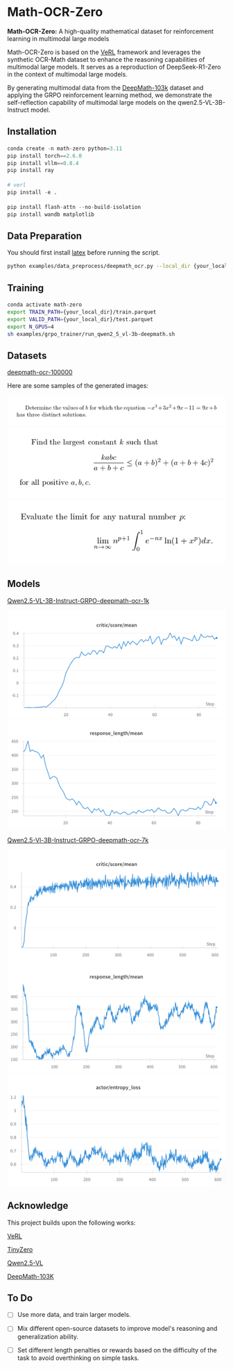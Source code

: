 # Math-OCR-Zero
**Math-OCR-Zero:** A high-quality mathematical dataset for reinforcement learning in multimodal large models


Math-OCR-Zero is based on the [VeRL](https://github.com/volcengine/verl) framework and leverages the synthetic OCR-Math dataset to enhance the reasoning capabilities of multimodal large models. It serves as a reproduction of DeepSeek-R1-Zero in the context of multimodal large models.

By generating multimodal data from the [DeepMath-103k](https://huggingface.co/datasets/zwhe99/DeepMath-103K) dataset and applying the GRPO reinforcement learning method, we demonstrate the self-reflection capability of multimodal large models on the qwen2.5-VL-3B-Instruct model.
## Installation
```python
conda create -n math-zero python=3.11
pip install torch==2.6.0
pip install vllm==0.8.4
pip install ray

# verl
pip install -e .

pip install flash-attn --no-build-isolation
pip install wandb matplotlib
```

## Data Preparation
You should first install [latex](https://www.latex-project.org/get/) before running the script.
```sh
python examples/data_preprocess/deepmath_ocr.py --local_dir {your_local_dir} --train_size {your_train_size} --test_size {your_test_size}
```

## Training
```sh
conda activate math-zero
export TRAIN_PATH={your_local_dir}/train.parquet
export VALID_PATH={your_local_dir}/test.parquet
export N_GPUS=4
sh examples/grpo_trainer/run_qwen2_5_vl-3b-deepmath.sh
```

## Datasets
[deepmath-ocr-100000](https://huggingface.co/datasets/minlik/deepmath-ocr-100000)


Here are some samples of the generated images:

![3.png](examples/images/3.png)
![2.png](examples/images/2.png)
![1.png](examples/images/1.png)

## Models

[Qwen2.5-VL-3B-Instruct-GRPO-deepmath-ocr-1k](https://huggingface.co/minlik/Qwen2.5-VL-3B-Instruct-GRPO-deepmath-ocr-1k)

![vl_3b_step90_critic_score.png](examples/images/vl_3b_step90_critic_score.png)
![vl_3b_step90_response_len.png](examples/images/vl_3b_step90_response_len.png)


[Qwen2.5-Vl-3B-Instruct-GRPO-deepmath-ocr-7k](https://huggingface.co/minlik/Qwen2.5-Vl-3B-Instruct-GRPO-deepmath-ocr-7k)

![vl_3b_step610_critic_score.png](examples/images/vl_3b_step610_critic_score.png)
![vl_3b_step610_response_len.png](examples/images/vl_3b_step610_response_len.png)
![vl_3b_step610_entropy.png](examples/images/vl_3b_step610_entropy.png)

## Acknowledge
This project builds upon the following works:

[VeRL](https://github.com/volcengine/verl)

[TinyZero](https://github.com/Jiayi-Pan/TinyZero#)

[Qwen2.5-VL](https://github.com/QwenLM/Qwen2.5-VL)

[DeepMath-103K](https://huggingface.co/datasets/zwhe99/DeepMath-103K)

## To Do
- [ ] Use more data, and train larger models.
- [ ] Mix different open-source datasets to improve model's reasoning and generalization ability.
- [ ] Set different length penalties or rewards based on the difficulty of the task to avoid overthinking on simple tasks.

